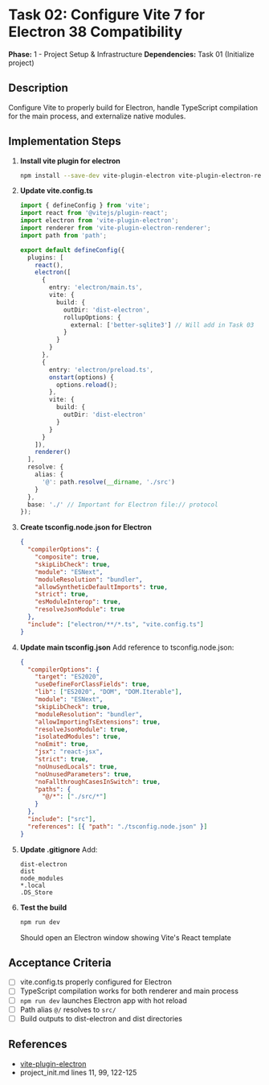 # Task 02: Configure Vite 7 for Electron 38 Compatibility

**Phase:** 1 - Project Setup & Infrastructure
**Dependencies:** Task 01 (Initialize project)

## Description
Configure Vite to properly build for Electron, handle TypeScript compilation for the main process, and externalize native modules.

## Implementation Steps

1. **Install vite plugin for electron**
   ```bash
   npm install --save-dev vite-plugin-electron vite-plugin-electron-renderer
   ```

2. **Update vite.config.ts**
   ```typescript
   import { defineConfig } from 'vite';
   import react from '@vitejs/plugin-react';
   import electron from 'vite-plugin-electron';
   import renderer from 'vite-plugin-electron-renderer';
   import path from 'path';

   export default defineConfig({
     plugins: [
       react(),
       electron([
         {
           entry: 'electron/main.ts',
           vite: {
             build: {
               outDir: 'dist-electron',
               rollupOptions: {
                 external: ['better-sqlite3'] // Will add in Task 03
               }
             }
           }
         },
         {
           entry: 'electron/preload.ts',
           onstart(options) {
             options.reload();
           },
           vite: {
             build: {
               outDir: 'dist-electron'
             }
           }
         }
       ]),
       renderer()
     ],
     resolve: {
       alias: {
         '@': path.resolve(__dirname, './src')
       }
     },
     base: './' // Important for Electron file:// protocol
   });
   ```

3. **Create tsconfig.node.json for Electron**
   ```json
   {
     "compilerOptions": {
       "composite": true,
       "skipLibCheck": true,
       "module": "ESNext",
       "moduleResolution": "bundler",
       "allowSyntheticDefaultImports": true,
       "strict": true,
       "esModuleInterop": true,
       "resolveJsonModule": true
     },
     "include": ["electron/**/*.ts", "vite.config.ts"]
   }
   ```

4. **Update main tsconfig.json**
   Add reference to tsconfig.node.json:
   ```json
   {
     "compilerOptions": {
       "target": "ES2020",
       "useDefineForClassFields": true,
       "lib": ["ES2020", "DOM", "DOM.Iterable"],
       "module": "ESNext",
       "skipLibCheck": true,
       "moduleResolution": "bundler",
       "allowImportingTsExtensions": true,
       "resolveJsonModule": true,
       "isolatedModules": true,
       "noEmit": true,
       "jsx": "react-jsx",
       "strict": true,
       "noUnusedLocals": true,
       "noUnusedParameters": true,
       "noFallthroughCasesInSwitch": true,
       "paths": {
         "@/*": ["./src/*"]
       }
     },
     "include": ["src"],
     "references": [{ "path": "./tsconfig.node.json" }]
   }
   ```

5. **Update .gitignore**
   Add:
   ```
   dist-electron
   dist
   node_modules
   *.local
   .DS_Store
   ```

6. **Test the build**
   ```bash
   npm run dev
   ```
   Should open an Electron window showing Vite's React template

## Acceptance Criteria
- [ ] vite.config.ts properly configured for Electron
- [ ] TypeScript compilation works for both renderer and main process
- [ ] `npm run dev` launches Electron app with hot reload
- [ ] Path alias `@/` resolves to `src/`
- [ ] Build outputs to dist-electron and dist directories

## References
- [vite-plugin-electron](https://github.com/electron-vite/vite-plugin-electron)
- project_init.md lines 11, 99, 122-125
